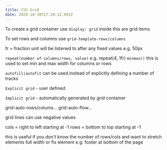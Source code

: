 ```yaml
---
title: CSS Grid
date: 2020-10-30T17:29:12.091Z
---
```

To create a grid container use `display: grid` inside this are grid items

To set rows and columns use `grid-template-rows|columns`

fr = fraction unit will be listened to after any fixed values e.g. 50px

`repeat(number of columns/rows, value)` e.g. repeat(4, 1fr)
`minmax()` this is used to set min and max width for columns or rows

`autofill|autofit` can be used instead of explicitly defining a number of tracks

`Explicit grid` - user defined

`Implicit grid` - automatically generated by grid container

grid-auto-rows/colums...
grid-auto-flow...

grid lines can use negative values 

cols = right to left starting at -1
rows = bottom to top starting at -1

this is useful if you don't know the number of rows/cols and want to stretch elements full width or fix element e.g. footer at bottom of the page